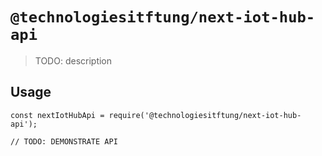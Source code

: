 # `@technologiesitftung/next-iot-hub-api`

> TODO: description

## Usage

```
const nextIotHubApi = require('@technologiesitftung/next-iot-hub-api');

// TODO: DEMONSTRATE API
```
